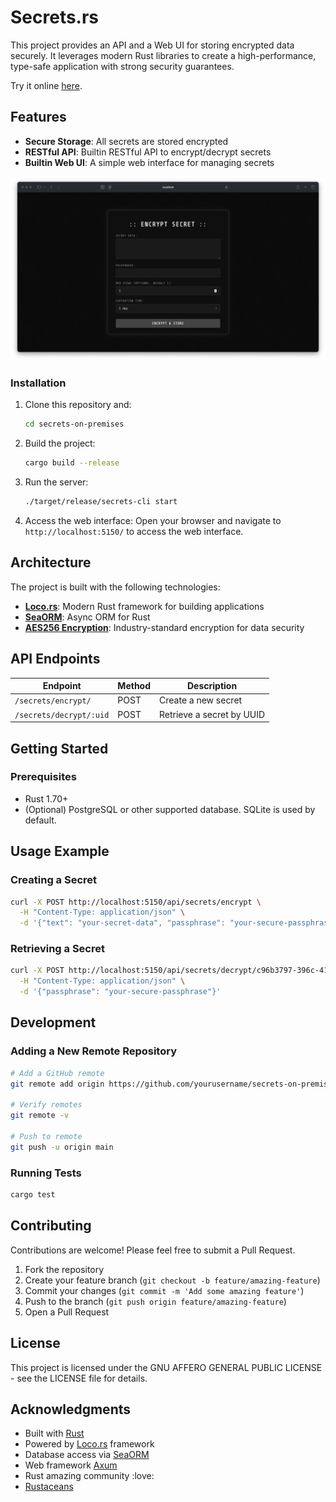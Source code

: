 # Secrets.rs

This project provides an API and a Web UI for storing encrypted data securely. It leverages modern Rust libraries to create a high-performance, type-safe application with strong security guarantees.

Try it online [here](http://secrets.edvm.ar).

## Features

- **Secure Storage**: All secrets are stored encrypted
- **RESTful API**: Builtin RESTful API to encrypt/decrypt secrets
- **Builtin Web UI**: A simple web interface for managing secrets

![Encryption interface screenshot](screenshots/encrypt.png)

### Installation

1. Clone this repository and:
   ```bash
   cd secrets-on-premises
   ```

2. Build the project:
   ```bash
   cargo build --release
   ```

3. Run the server:
   ```bash
   ./target/release/secrets-cli start
   ```

4. Access the web interface:
   Open your browser and navigate to `http://localhost:5150/` to access the web interface.


## Architecture

The project is built with the following technologies:

- **[Loco.rs](https://loco.rs/)**: Modern Rust framework for building applications
- **[SeaORM](https://www.sea-ql.org/SeaORM/)**: Async ORM for Rust
- **[AES256 Encryption](https://en.wikipedia.org/wiki/Advanced_Encryption_Standard)**: Industry-standard encryption for data security


## API Endpoints

| Endpoint | Method | Description |
|----------|--------|-------------|
| `/secrets/encrypt/` | POST | Create a new secret |
| `/secrets/decrypt/:uid` | POST | Retrieve a secret by UUID |

## Getting Started

### Prerequisites

- Rust 1.70+
- (Optional) PostgreSQL or other supported database. SQLite is used by default.

## Usage Example

### Creating a Secret

```bash
curl -X POST http://localhost:5150/api/secrets/encrypt \
  -H "Content-Type: application/json" \
  -d '{"text": "your-secret-data", "passphrase": "your-secure-passphrase"}'
```

### Retrieving a Secret

```bash
curl -X POST http://localhost:5150/api/secrets/decrypt/c96b3797-396c-41b2-8266-2cce52effaaf \
  -H "Content-Type: application/json" \
  -d '{"passphrase": "your-secure-passphrase"}'
```

## Development

### Adding a New Remote Repository

```bash
# Add a GitHub remote
git remote add origin https://github.com/yourusername/secrets-on-premises.git

# Verify remotes
git remote -v

# Push to remote
git push -u origin main
```

### Running Tests

```bash
cargo test
```

## Contributing

Contributions are welcome! Please feel free to submit a Pull Request.

1. Fork the repository
2. Create your feature branch (`git checkout -b feature/amazing-feature`)
3. Commit your changes (`git commit -m 'Add some amazing feature'`)
4. Push to the branch (`git push origin feature/amazing-feature`)
5. Open a Pull Request

## License

This project is licensed under the GNU AFFERO GENERAL PUBLIC LICENSE - see the LICENSE file for details.

## Acknowledgments

- Built with [Rust](https://www.rust-lang.org/)
- Powered by [Loco.rs](https://loco.rs/) framework
- Database access via [SeaORM](https://www.sea-ql.org/SeaORM/)
- Web framework [Axum](https://github.com/tokio-rs/axum)
- Rust amazing community :love:
- [Rustaceans](https://www.rust-lang.org/community)
